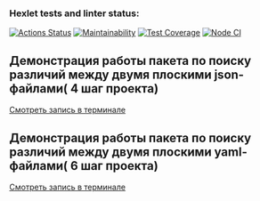 ### Hexlet tests and linter status:
[![Actions Status](https://github.com/KateChe31/frontend-project-46/actions/workflows/hexlet-check.yml/badge.svg)](https://github.com/KateChe31/frontend-project-46/actions)
[![Maintainability](https://api.codeclimate.com/v1/badges/5aa78443959f4e9bff36/maintainability)](https://codeclimate.com/github/KateChe31/frontend-project-46/maintainability)
[![Test Coverage](https://api.codeclimate.com/v1/badges/5aa78443959f4e9bff36/test_coverage)](https://codeclimate.com/github/KateChe31/frontend-project-46/test_coverage)
[![Node CI](https://github.com/KateChe31/frontend-project-46/actions/workflows/nodejs.yml/badge.svg)](https://github.com/KateChe31/frontend-project-46/actions/workflows/nodejs.yml)
## Демонстрация работы пакета по поиску различий между двумя плоскими json-файлами( 4 шаг проекта)
[Смотреть запись в терминале](https://asciinema.org/a/f4RTtB8ggB8NKnD6jXdoPF2Sf)
## Демонстрация работы пакета по поиску различий между двумя плоскими yaml-файлами( 6 шаг проекта)
[Смотреть запись в терминале](https://asciinema.org/a/a8zBYpVnWOlpfBL52Mub7WIN5)

